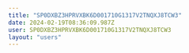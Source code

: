 ```yaml
---
title: "SP0DXBZ3HPRVXBK6D001710G1317V2TNQXJ8TCW3"
date: 2024-02-19T08:36:09.987Z
user: SP0DXBZ3HPRVXBK6D001710G1317V2TNQXJ8TCW3
layout: "users"
---
```

    